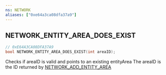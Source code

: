 ```yaml
---
ns: NETWORK
aliases: ["0xe64a3ca08dfa37a9"]
---
```

## NETWORK_ENTITY_AREA_DOES_EXIST

```c
// 0xE64A3CA08DFA37A9
bool NETWORK_ENTITY_AREA_DOES_EXIST(int areaID);
```

Checks if areaID is valid and points to an existing entityArea The areaID is the ID returned by [NETWORK_ADD_ENTITY_AREA](#_0x494C8FB299290269)

